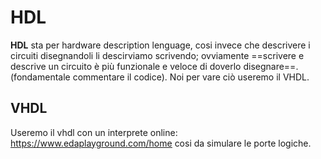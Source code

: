 # HDL
**HDL** sta per hardware description lenguage, cosi invece che descrivere i circuiti disegnandoli li descirviamo scrivendo; ovviamente ==scrivere e descrive un circuito è più funzionale e veloce di doverlo disegnare==. (fondamentale commentare il codice). Noi per vare ciò useremo il VHDL.

## VHDL
Useremo il vhdl con un interprete online: <u>https://www.edaplayground.com/home</u> cosi da simulare le porte logiche.